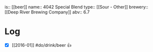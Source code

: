 is:: [[beer]]
name:: 4042 Special Blend
type:: [[Sour - Other]]
brewery:: [[Deep River Brewing Company]]
abv:: 6.7

# Log
- [x] [[2016-01]] #do/drink/beer 👍
